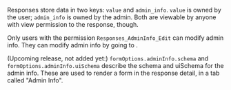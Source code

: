Responses store data in two keys: `value` and `admin_info`. `value` is owned by the user; `admin_info` is owned by the admin. Both are viewable by anyone with view permission to the response, though.

Only users with the permission `Responses_AdminInfo_Edit` can modify admin info. They can modify admin info by going to .

(Upcoming release, not added yet:) `formOptions.adminInfo.schema` and `formOptions.adminInfo.uiSchema` describe the schema and uiSchema for the admin info. These are used to render a form in the response detail, in a tab called "Admin Info".